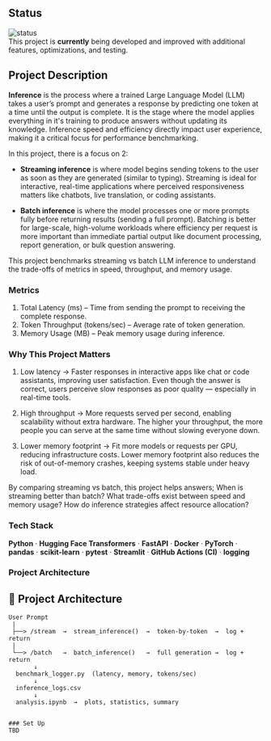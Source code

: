 ## Status  
![status](https://img.shields.io/badge/status-actively--developed-brightgreen)  
This project is **currently** being developed and improved with additional features, optimizations, and testing.  

## Project Description

**Inference** is the process where a trained Large Language Model (LLM) takes a user’s prompt and generates a response by predicting one token at a time until the output is complete.
It is the stage where the model applies everything in it's training to produce answers without updating its knowledge. Inference speed and efficiency directly impact user experience, making it a critical focus for performance benchmarking.

In this project, there is a focus on 2:

- **Streaming inference** is where model begins sending tokens to the user as soon as they are generated (similar to typing). Streaming is ideal for interactive, real-time applications where perceived responsiveness matters like chatbots, live translation, or coding assistants.


- **Batch inference** is where the model processes one or more prompts fully before returning results (sending a full prompt).  Batching is better for large-scale, high-volume workloads where efficiency per request is more important than immediate partial output like document processing, report generation, or bulk question answering.

This project benchmarks streaming vs batch LLM inference to understand the trade-offs of metrics in speed, throughput, and memory usage.

### Metrics 

1) Total Latency (ms) – Time from sending the prompt to receiving the complete response.
2) Token Throughput (tokens/sec) – Average rate of token generation.
3) Memory Usage (MB) – Peak memory usage during inference.


### Why This Project Matters

1) Low latency → Faster responses in interactive apps like chat or code assistants, improving user satisfaction. Even though the answer is correct, users perceive slow responses as poor quality — especially in real-time tools.

2) High throughput → More requests served per second, enabling scalability without extra hardware. The higher your throughput, the more people you can serve at the same time without slowing everyone down.

3) Lower memory footprint → Fit more models or requests per GPU, reducing infrastructure costs.
Lower memory footprint also reduces the risk of out-of-memory crashes, keeping systems stable under heavy load.

By comparing streaming vs batch, this project helps answers; When is streaming better than batch? What trade-offs exist between speed and memory usage? How do inference strategies affect resource allocation?


### Tech Stack  
**Python** · **Hugging Face Transformers** · **FastAPI** · **Docker** · **PyTorch** · **pandas** · **scikit-learn** · **pytest** · **Streamlit** · **GitHub Actions (CI)** · **logging** 

### Project Architecture

## 📐 Project Architecture

```text
User Prompt
 |
 ├──> /stream  →  stream_inference()  →  token-by-token  →  log + return
 |
 └──> /batch   →  batch_inference()   →  full generation →  log + return
       ↓
  benchmark_logger.py  (latency, memory, tokens/sec)
       ↓
  inference_logs.csv
       ↓
  analysis.ipynb  →  plots, statistics, summary


### Set Up
TBD